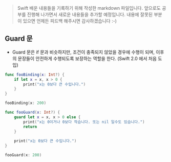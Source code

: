 > Swift 배운 내용들을 기록하기 위해 작성한 markdown 파일입니다. 앞으로도 공부를 진행해 나가면서 새로운 내용들을 추가할 예정입니다. 내용에 잘못된 부분이 있으면 언제든 피드백 해주시면 감사하겠습니다 :-)

## Guard 문

* Guard 문은 if 문과 비슷하지만, 조건이 충족되지 않았을 경우에 수행이 되며, 이후의 문장들이 안전하게 수행되도록 보장하는 역할을 한다. (Swift 2.0 에서 처음 도입)

```swift
func fooBinding(x: Int?) {
    if let x = x, x > 0 {
        print("x는 0보다 큰 수입니다.")
    }
}

fooBinding(x: 200)

func fooGuard(x: Int?) {
    guard let x = x, x > 0 else {
        print("x는 0이거나 0보다 작습니다. 또는 nil 일수도 있습니다.")
        return
    }
    
    print("x는 0보다 큰 수입니다.")
}

fooGuard(x: 200)

```